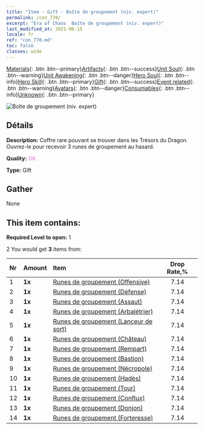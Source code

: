 ```yaml
---
title: "Item - Gift - Boîte de groupement (niv. expert)"
permalink: /con_770/
excerpt: "Era of Chaos  Boîte de groupement (niv. expert)"
last_modified_at: 2021-06-15
locale: fr
ref: "con_770.md"
toc: false
classes: wide
---
```

 [Materials](/ItemsFR/){: .btn .btn--primary}[Artifacts](/ItemsFR/Artifacts/){: .btn .btn--success}[Unit Soul](/ItemsFR/UnitSoul/){: .btn .btn--warning}[Unit Awakening](/ItemsFR/UnitAwakening/){: .btn .btn--danger}[Hero Soul](/ItemsFR/HeroSoul/){: .btn .btn--info}[Hero Skill](/ItemsFR/HeroSkill/){: .btn .btn--primary}[Gift](/ItemsFR/Gift/){: .btn .btn--success}[Event related](/ItemsFR/Events/){: .btn .btn--warning}[Avatars](/ItemsFR/Avatars/){: .btn .btn--danger}[Consumables](/ItemsFR/Consumables/){: .btn .btn--info}[Unknown](/ItemsFR/Unknown/){: .btn .btn--primary}

 ![Boîte de groupement (niv. expert)](/images/t/i_tujianhezi3.png)

## Détails
 **Description:** Coffre rare pouvant se trouver dans les Trésors du Dragon. Ouvrez-le pour recevoir 3 runes de groupement au hasard.

 **Quality:** <span style="color: #DA70D6">OK</span>

 **Type:** Gift

## Gather

  None

## This item contains:

 **Required Level to open:** 1

 2 You would get **3** items  from:

  | Nr | Amount |     Item    | Drop Rate,% |
  |:---|:-------|:------------|:---------:|
  | 1 |  **1x** | [Runes de groupement (Offensive)](/ItemsFR/con_734/) | 7.14 | 
  | 2 |  **1x** | [Runes de groupement (Défense)](/ItemsFR/con_739/) | 7.14 | 
  | 3 |  **1x** | [Runes de groupement (Assaut)](/ItemsFR/con_741/) | 7.14 | 
  | 4 |  **1x** | [Runes de groupement (Arbalétrier)](/ItemsFR/con_742/) | 7.14 | 
  | 5 |  **1x** | [Runes de groupement (Lanceur de sort)](/ItemsFR/con_746/) | 7.14 | 
  | 6 |  **1x** | [Runes de groupement (Château)](/ItemsFR/con_752/) | 7.14 | 
  | 7 |  **1x** | [Runes de groupement (Rempart)](/ItemsFR/con_753/) | 7.14 | 
  | 8 |  **1x** | [Runes de groupement (Bastion)](/ItemsFR/con_754/) | 7.14 | 
  | 9 |  **1x** | [Runes de groupement (Nécropole)](/ItemsFR/con_755/) | 7.14 | 
  | 10 |  **1x** | [Runes de groupement (Hadès)](/ItemsFR/con_777/) | 7.14 | 
  | 11 |  **1x** | [Runes de groupement (Tour)](/ItemsFR/con_785/) | 7.14 | 
  | 12 |  **1x** | [Runes de groupement (Conflux)](/ItemsFR/con_791/) | 7.14 | 
  | 13 |  **1x** | [Runes de groupement (Donjon)](/ItemsFR/con_792/) | 7.14 | 
  | 14 |  **1x** | [Runes de groupement (Forteresse)](/ItemsFR/con_818/) | 7.14 | 
